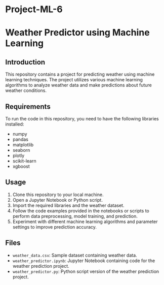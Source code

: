# Project-ML-6
# Weather Predictor using Machine Learning

## Introduction
This repository contains a project for predicting weather using machine learning techniques. The project utilizes various machine learning algorithms to analyze weather data and make predictions about future weather conditions.

## Requirements
To run the code in this repository, you need to have the following libraries installed:
- numpy
- pandas
- matplotlib
- seaborn
- plotly
- scikit-learn
- xgboost


## Usage
1. Clone this repository to your local machine.
2. Open a Jupyter Notebook or Python script.
3. Import the required libraries and the weather dataset.
4. Follow the code examples provided in the notebooks or scripts to perform data preprocessing, model training, and prediction.
5. Experiment with different machine learning algorithms and parameter settings to improve prediction accuracy.

## Files
- `weather_data.csv`: Sample dataset containing weather data.
- `weather_predictor.ipynb`: Jupyter Notebook containing code for the weather prediction project.
- `weather_predictor.py`: Python script version of the weather prediction project.


